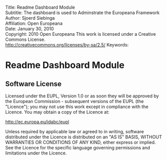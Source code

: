 Title:			Readme Dashboard Module  
Subtitle:		The dashboard is used to Adminstrate the Europeana Framework  
Author:			Sjoerd Siebinga  
Affiliation:	Open Europeana  
Date:			January 30, 2010  
Copyright:		2010 Open Europeana
				This work is licensed under a Creative Commons License.  
				http://creativecommons.org/licenses/by-sa/2.5/
Keywords:		

# Readme Dashboard Module #


<!--
Development start-up on IntelliJ

1. Modify your role

 - Launch portal on http://localhost:8983/portal/ and create an account for yourself
 - In IntelliJ open the Data Sources tab to your right
 - add data source
   URL: jdbc:postgresql:europeana
   user: europeana
   password: culture
 - you should see the list of tables in the Data Sources tab
 - open table users. You should see your own account
 - right click on the Data source, select 'Run JDBC console'
 - change your role by executing
  UPDATE users SET role='ROLE_GOD'
 - you may choose more modest roles as well :)

 Now you can use dashboard to add data.

2. Launch dashboard with GWT toolkit

 - Create a 'GWT launch configuration' for module 'dashboard'.
   You may want to add extra memory and explicit link to europeana.properties as VM parameters
   -Xmx256m -Deuropeana.properties=D:/europeana/europeana/europeana.properties
 - On Windows, it may fail to find swt-win32-3235.dll and gwt-ll.dll.
   You whould extract them from
     .m2\repository\com\google\gwt\gwt-dev\1.5.3\gwt-dev-1.5.3-windows-libs.zip
   to
     .m2\repository\com\google\gwt\gwt-dev\1.5.3\
  - Launch dashboard. You should see two windows of GWT web toolkit:
     console and
     broswer with a login prompt
  - Login in the GWT browser. It may take a while.

    Take a break, talk to your colleagues. Whatever it does it is the humanity that benefits.

  Now you should see the collections tab where you can upload a new one

3. Uploading test dataset

 - upload it from
   core/src/test/resources/test-files/92001_Ag_EU_TELtreasures.xml

 - index it. To index, a portal instance at http://localhost:8983/ should be running as it has solr in it

 You should eb able to come back to portal http://localhost:8983/portal, to search for
 *:*
 and see some results (in fact, see all records from the test dataset).
-->

## Software License ##

Licensed under the EUPL, Version 1.0 or as soon they
will be approved by the European Commission - subsequent
versions of the EUPL (the "Licence");
you may not use this work except in compliance with the
Licence.
You may obtain a copy of the Licence at:

http://ec.europa.eu/idabc/eupl

Unless required by applicable law or agreed to in
writing, software distributed under the Licence is
distributed on an "AS IS" BASIS,
WITHOUT WARRANTIES OR CONDITIONS OF ANY KIND, either
express or implied.
See the Licence for the specific language governing
permissions and limitations under the Licence.